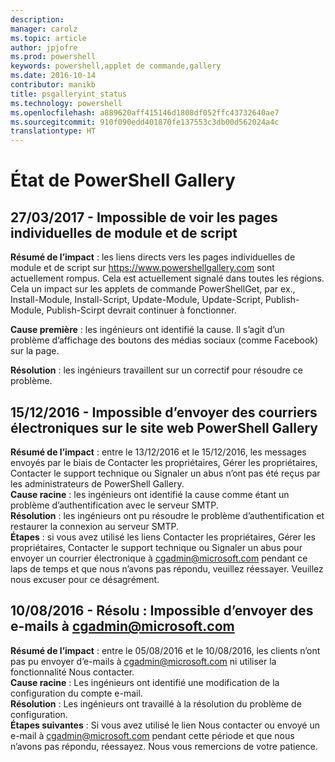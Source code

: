 ```yaml
---
description: 
manager: carolz
ms.topic: article
author: jpjofre
ms.prod: powershell
keywords: powershell,applet de commande,gallery
ms.date: 2016-10-14
contributor: manikb
title: psgalleryint_status
ms.technology: powershell
ms.openlocfilehash: a889620aff415146d1808df052ffc43732640ae7
ms.sourcegitcommit: 910f090edd401870fe137553c3db00d562024a4c
translationtype: HT
---
```

<a name="powershell-gallery-status"></a>État de PowerShell Gallery
=========================

## <a name="03272017---unable-to-see-individual-module-and-script-pages"></a>27/03/2017 - Impossible de voir les pages individuelles de module et de script

__Résumé de l’impact__ : les liens directs vers les pages individuelles de module et de script sur https://www.powershellgallery.com sont actuellement rompus. Cela est actuellement signalé dans toutes les régions. Cela un impact sur les applets de commande PowerShellGet, par ex., Install-Module, Install-Script, Update-Module, Update-Script, Publish-Module, Publish-Scirpt devrait continuer à fonctionner.

__Cause première__ : les ingénieurs ont identifié la cause. Il s’agit d’un problème d’affichage des boutons des médias sociaux (comme Facebook) sur la page.  

__Résolution__ : les ingénieurs travaillent sur un correctif pour résoudre ce problème. 

## <a name="12152016---unable-to-send-emails-via-powershellgallery-website"></a>15/12/2016 - Impossible d’envoyer des courriers électroniques sur le site web PowerShell Gallery

__Résumé de l’impact__ : entre le 13/12/2016 et le 15/12/2016, les messages envoyés par le biais de Contacter les propriétaires, Gérer les propriétaires, Contacter le support technique ou Signaler un abus n’ont pas été reçus par les administrateurs de PowerShell Gallery.  
__Cause racine__ : les ingénieurs ont identifié la cause comme étant un problème d’authentification avec le serveur SMTP.  
__Résolution__ : les ingénieurs ont pu résoudre le problème d’authentification et restaurer la connexion au serveur SMTP.  
__Étapes__ : si vous avez utilisé les liens Contacter les propriétaires, Gérer les propriétaires, Contacter le support technique ou Signaler un abus pour envoyer un courrier électronique à cgadmin@microsoft.com pendant ce laps de temps et que nous n’avons pas répondu, veuillez réessayer. Veuillez nous excuser pour ce désagrément.   


## <a name="8102016---resolved-unable-to-send-emails-to-cgadminmicrosoftcom"></a>10/08/2016 - Résolu : Impossible d’envoyer des e-mails à cgadmin@microsoft.com
__Résumé de l’impact__ : entre le 05/08/2016 et le 10/08/2016, les clients n’ont pas pu envoyer d’e-mails à cgadmin@microsoft.com ni utiliser la fonctionnalité Nous contacter.  
__Cause racine__ : Les ingénieurs ont identifié une modification de la configuration du compte e-mail.  
__Résolution__ : Les ingénieurs ont travaillé à la résolution du problème de configuration.  
__Étapes suivantes__ : Si vous avez utilisé le lien Nous contacter ou envoyé un e-mail à cgadmin@microsoft.com pendant cette période et que nous n’avons pas répondu, réessayez. Nous vous remercions de votre patience.


